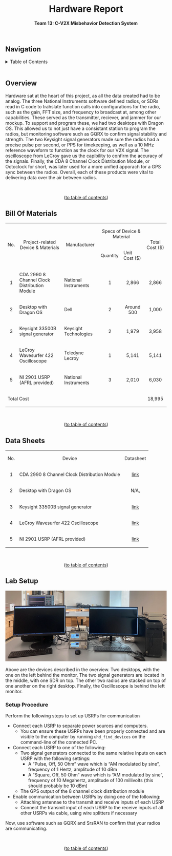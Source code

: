 <h1 align="center">Hardware Report</h1>

<p align="center"><b>Team 13: C-V2X Misbehavior Detection System</b></p>

<br/>


## Navigation

<!-- TABLE OF CONTENTS -->
<details>
  <summary>Table of Contents</summary>
  <ol>
    <li>
      <a href="#software-report">Title</a>
    </li>
    <li>
      <a href="#overview">Overview</a>
    </li>
    <li>
      <a href="#bill-of-materials">Bill Of Materials</a>
    </li>
    <li>
      <a href="#data-sheets">Data Sheets</a>
    </li>
    <li>
      <a href="#lab-setup">Lab Setup</a>
    </li>
  </ol>
</details>

<br/>


## Overview

Hardware sat at the heart of this project, as all the data created had to be analog. The three National Instruments software defined radios, or SDRs read in C code to trahslate function calls into configurations for the radio, such as the gain, FFT size, and frequency to broadcast at, among other capabilities. These served as the transmitter, reciever, and jammer for our mockup. To support and program these, we had two desktops with Dragon OS. This allowed us to not just have a consistant station to program the radios, but monitoring software such as GQRX to confirm signal stability and strength. The two Keysight signal generators made sure the radios had a precise pulse per second, or PPS for timekeeping, as well as a 10 MHz reference waveform to function as the clock for our V2X signal. The oscilloscope from LeCroy gave us the capibility to confirm the accuracy of the signals. Finally, the CDA 8 Channel Clock Distribution Module, or Octoclock for short, was later used for a more unified apporach for a GPS sync between the radios. Overall, each of these products were vital to delivering data over the air between radios.

<br/>
<p align="center">(<a href="#navigation">to table of contents</a>)</p>


## Bill Of Materials
<table>
    <tbody>
        <tr">
            <td colspan="1" rowspan="2">
                <p></p>
                <p align=center>No.</p>
            </td>
            <td colspan="1" rowspan="2">
                <p></p>
                <p align=center>Project-related Device &amp; Materials</p>
            </td>
            <td colspan="1" rowspan="2">
                <p></p>
                <p align=center>Manufacturer</p>
            </td>
            <td colspan="2" rowspan="1">
                <p align=center>Specs of Device &amp; Material</p>
            </td>
            <td colspan="1" rowspan="2">
                <p></p>
                <p align=center>Total Cost ($)</p>
            </td>
        </tr>
        <tr">
            <td colspan="1" rowspan="1">
                <p>Quantity </span></p>
            </td>
            <td colspan="1" rowspan="1">
                <p>Unit Cost ($)</p>
            </td>
        </tr>
        <tr>
            <td colspan="1" rowspan="1">
                <p align=center>1</p>
            </td>
            <td colspan="1" rowspan="1">
                <p>CDA 2990 8 Channel Clock Distribution Module</p>
            </td>
            <td colspan="1" rowspan="1">
                <p>National Instruments</p>
            </td>
            <td colspan="1" rowspan="1">
                <p align=center>1</p>
            </td>
            <td colspan="1" rowspan="1">
                <p align=center>2,866</p>
            </td>
            <td colspan="1" rowspan="1">
                <p align=center>2,866</p>
            </td>
        </tr>
        <tr>
            <td colspan="1" rowspan="1">
                <p align=center>2</p>
            </td>
            <td colspan="1" rowspan="1">
                <p>Desktop with Dragon OS</p>
            </td>
            <td colspan="1" rowspan="1">
                <p>Dell</p>
            </td>
            <td colspan="1" rowspan="1">
                <p align=center>2</p>
            </td>
            <td colspan="1" rowspan="1">
                <p align=center>Around 500</p>
            </td>
            <td colspan="1" rowspan="1">
                <p align=center>1,000</p>
            </td>
        </tr>
        <tr>
            <td colspan="1" rowspan="1">
                <p align=center>3</p>
            </td>
            <td colspan="1" rowspan="1">
                <p>Keysight 33500B signal generator</p>
            </td>
            <td colspan="1" rowspan="1">
                <p>Keysight Technologies</p>
            </td>
            <td colspan="1" rowspan="1">
                <p align=center>2</p>
            </td>
            <td colspan="1" rowspan="1">
                <p align=center>1,979</p>
            </td>
            <td colspan="1" rowspan="1">
                <p align=center>3,958</p>
            </td>
        </tr>
        <tr>
            <td colspan="1" rowspan="1">
                <p align=center>4</p>
            </td>
            <td colspan="1" rowspan="1">
                <p>LeCroy Wavesurfer 422 Oscilloscope</p>
            </td>
            <td colspan="1" rowspan="1">
                <p>Teledyne Lecroy</p>
            </td>
            <td colspan="1" rowspan="1">
                <p align=center>1</p>
            </td>
            <td colspan="1" rowspan="1">
                <p align=center>5,141</p>
            </td>
            <td colspan="1" rowspan="1">
                <p align=center>5,141</p>
            </td>
        </tr>
        <tr>
            <td colspan="1" rowspan="1">
                <p align=center>5</p>
            </td>
            <td colspan="1" rowspan="1">
                <p>NI 2901 USRP (AFRL provided)</p>
            </td>
            <td colspan="1" rowspan="1">
                <p>National Instruments</p>
            </td>
            <td colspan="1" rowspan="1">
                <p align=center>3</p>
            </td>
            <td colspan="1" rowspan="1">
                <p align=center>2,010</p>
            </td>
            <td colspan="1" rowspan="1">
                <p align=center>6,030</p>
            </td>
        </tr>
        <tr>
            <td colspan="5" rowspan="1">
                <p>Total Cost</p>
            </td>
            <td colspan="1" rowspan="1">
                <p align=center>18,995</p>
            </td>
        </tr>
    </tbody>
</table>

<br/>
<p align="center">(<a href="#navigation">to table of contents</a>)</p>


## Data Sheets

<table>
    <tbody>
        <tr">
            <td colspan="1" rowspan="1">
                <p align=center>No.</p>
            </td>
            <td colspan="1" rowspan="1">
                <p align=center>Device</p>
            </td>
            <td colspan="1" rowspan="1">
                <p align=center>Datasheet</p>
            </td>
        <tr>
            <td colspan="1" rowspan="1">
                <p align=center>1</p>
            </td>
            <td colspan="1" rowspan="1">
                <p>CDA 2990 8 Channel Clock Distribution Module</p>
            </td>
            <td colspan="1" rowspan="1">
                <p align=center><a href="https://www.ni.com/pdf/dspdf/en/ds-572">link</a></p>
            </td>
        </tr>
        <tr>
            <td colspan="1" rowspan="1">
                <p align=center>2</p>
            </td>
            <td colspan="1" rowspan="1">
                <p>Desktop with Dragon OS</p>
            </td>
            <td colspan="1" rowspan="1">
                <p align=center>N/A<a href="https://www.youtube.com/watch?v=dQw4w9WgXcQ">.</a></p>
            </td>
        </tr>
        <tr>
            <td colspan="1" rowspan="1">
                <p align=center>3</p>
            </td>
            <td colspan="1" rowspan="1">
                <p>Keysight 33500B signal generator</p>
            </td>
            <td colspan="1" rowspan="1">
                <p align=center><a href="https://www.keysight.com/us/en/assets/7018-05928/data-sheets/5992-2572.pdf">link</a></p>
            </td>
        </tr>
        <tr>
            <td colspan="1" rowspan="1">
                <p align=center>4</p>
            </td>
            <td colspan="1" rowspan="1">
                <p>LeCroy Wavesurfer 422 Oscilloscope</p>
            </td>
            <td colspan="1" rowspan="1">
                <p align=center><a href="https://cdn.teledynelecroy.com/files/manuals/ws-om-e_rev_b.pdf">link</a></p>
            </td>
        </tr>
        <tr>
            <td colspan="1" rowspan="1">
                <p align=center>5</p>
            </td>
            <td colspan="1" rowspan="1">
                <p>NI 2901 USRP (AFRL provided)</p>
            </td>
            <td colspan="1" rowspan="1">
                <p align=center><a href="https://www.ni.com/pdf/manuals/374925c.pdf">link</a></p>
            </td>
        </tr>
    </tbody>
</table>

<br/>
<p align="center">(<a href="#navigation">to table of contents</a>)</p>

                                        
## Lab Setup

![LabSetup](./images/Labsetup.png)

Above are the devices described in the overview. Two desktops, with the one on the left behind the monitor. The two signal generators are located in the middle, with one SDR on top. The other two radios are stacked on top of one another on the right desktop. Finally, the Oscilloscope is behind the left monitor.

### Setup Procedure
                                        
Perform the following steps to set up USRPs for communication
                                        
* Connect each USRP to separate power sources and computers.
  * You can ensure these USRPs have been properly connected and are visible to the computer by running  `uhd_find_devices` on the command-line of the connected PC.
* Connect each USRP to one of the following:
  * Two signal generators connected to the same relative inputs on each USRP with the following settings:
    * A “Pulse, Off, 50 Ohm” wave which is “AM modulated by sine”, frequency of 1 Hertz, amplitude of 10 dBm
    * A “Square, Off, 50 Ohm” wave which is “AM modulated by sine”, frequency of 10 Megahertz, amplitude of 100 millivolts (this should probably be 10 dBm)
  * The GPS output of the 8 channel clock distribution module
* Enable communication between USRPs by doing one of the following:
  * Attaching antennae to the transmit and receive inputs of each USRP
  * Connect the transmit input of each USRP to the receive inputs of all other USRPs via cable, using wire splitters if necessary
                                        
Now, use software such as GQRX and SrsRAN to confirm that your radios are communicating.

<br/>
<p align="center">(<a href="#navigation">to table of contents</a>)</p>
